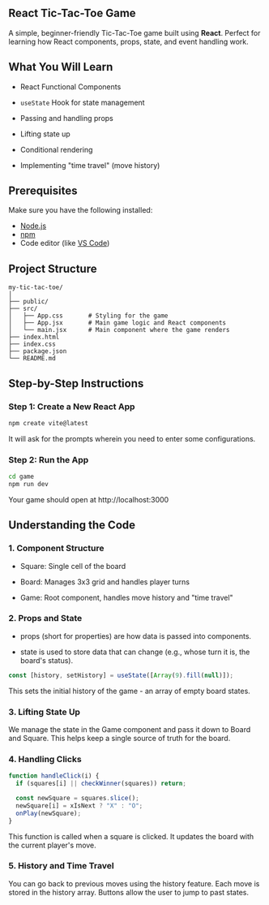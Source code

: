 ## React Tic-Tac-Toe Game

A simple, beginner-friendly Tic-Tac-Toe game built using **React**. Perfect for learning how React components, props, state, and event handling work.

## What You Will Learn

- React Functional Components

- `useState` Hook for state management

- Passing and handling props

- Lifting state up

- Conditional rendering

- Implementing "time travel" (move history)

## Prerequisites

Make sure you have the following installed:

- [Node.js](https://nodejs.org/)
- [npm](https://www.npmjs.com/)
- Code editor (like [VS Code](https://code.visualstudio.com/))

## Project Structure

```plain
my-tic-tac-toe/
│
├── public/
├── src/
│   ├── App.css       # Styling for the game
│   ├── App.jsx       # Main game logic and React components
│   └── main.jsx      # Main component where the game renders
├── index.html
├── index.css 
├── package.json
└── README.md
```

## Step-by-Step Instructions

### Step 1: Create a New React App

```bash
npm create vite@latest
```

It will ask for the prompts wherein you need to enter some configurations.

### Step 2: Run the App

```bash
cd game
npm run dev
```

Your game should open at http://localhost:3000

## Understanding the Code

### 1. Component Structure

- Square: Single cell of the board

- Board: Manages 3x3 grid and handles player turns

- Game: Root component, handles move history and "time travel"

### 2. Props and State

- props (short for properties) are how data is passed into components.

- state is used to store data that can change (e.g., whose turn it is, the board's status).   

```js
const [history, setHistory] = useState([Array(9).fill(null)]);
```

This sets the initial history of the game - an array of empty board states.

### 3. Lifting State Up

We manage the state in the Game component and pass it down to Board and Square. This helps keep a single source of truth for the board.

### 4. Handling Clicks

```js
function handleClick(i) {
  if (squares[i] || checkWinner(squares)) return;

  const newSquare = squares.slice();
  newSquare[i] = xIsNext ? "X" : "O";
  onPlay(newSquare);
}
```

This function is called when a square is clicked. It updates the board with the current player's move.

### 5. History and Time Travel

You can go back to previous moves using the history feature. Each move is stored in the history array. Buttons allow the user to jump to past states.
